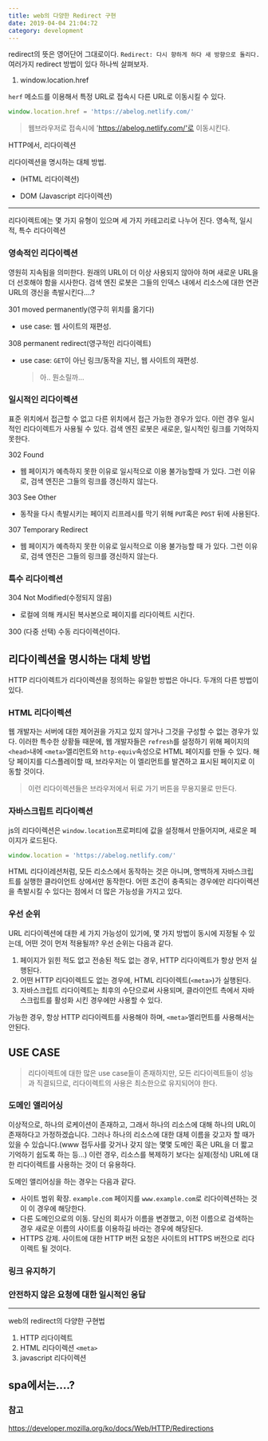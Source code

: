 ```yaml
---
title: web의 다양한 Redirect 구현
date: 2019-04-04 21:04:72
category: development
---
```


redirect의 뜻은 영어단어 그대로이다. `Redirect: 다시 향하게 하다 새 방향으로 돌리다.`
여러가지 redirect 방법이 있다 하나씩 살펴보자.

1. window.location.href

`herf` 메소드를 이용해서 특정 URL로 접속시 다른 URL로 이동시킬 수 있다.

```js
window.location.href = 'https://abelog.netlify.com/'
```

> 웹브라우저로 접속시에 'https://abelog.netlify.com/'로 이동시킨다.

HTTP에서, 리다이렉션

리다이렉션을 명시하는 대체 방법.

- <meta> (HTML 리다이렉션)

* DOM (Javascript 리다이렉션)

---

리다이렉트에는 몇 가지 유형이 있으며 세 가지 카테고리로 나누어 진다. 영속적, 일시적, 특수 리다이렉션

### 영속적인 리다이렉션

영원히 지속됨을 의미한다. 원래의 URL이 더 이상 사용되지 않아야 하며 새로운 URL을 더 선호해야 함을 시사한다. 검색 엔진 로봇은 그들의 인덱스 내에서 리소스에 대한 연관 URL의 갱신을 촉발시킨다....?

301 moved permanently(영구히 위치를 옮기다)

- use case: 웹 사이트의 재편성.

308 permanent redirect(영구적인 리다이렉트)

- use case: `GET`이 아닌 링크/동작을 지닌, 웹 사이트의 재편성.
  > 아.. 뭔소릴까...

### 일시적인 리다이렉션

표준 위치에서 접근할 수 없고 다른 위치에서 접근 가능한 경우가 있다. 이런 경우 일시적인 리다이렉트가 사용될 수 있다.
검색 엔진 로봇은 새로운, 일시적인 링크를 기억하지 못한다.

302 Found

- 웹 페이지가 예측하지 못한 이유로 일시적으로 이용 불가능할때 가 있다. 그런 이유로, 검색 엔진은 그들의 링크를 갱신하지 않는다.

303 See Other

- 동작을 다시 촉발시키는 페이지 리프레시를 막기 위해 `PUT`혹은 `POST` 뒤에 사용된다.

307 Temporary Redirect

- 웹 페이지가 예측하지 못한 이유로 일시적으로 이용 불가능할 때 가 있다.
  그런 이유로, 검색 엔진은 그들의 링크를 갱신하지 않는다.

### 특수 리다이렉션

304 Not Modified(수정되지 않음)

- 로컬에 의해 캐시된 복사본으로 페이지를 리다이렉트 시킨다.

300 (다중 선택) 수동 리다이렉션이다.

## 리다이렉션을 명시하는 대체 방법

HTTP 리다이렉트가 리다이렉션을 정의하는 유일한 방법은 아니다. 두개의 다른 방법이 있다.

### HTML 리다이렉션

웹 개발자는 서버에 대한 제어권을 가지고 있지 않거나 그것을 구성할 수 없는 경우가 있다. 이러한 특수한 상황들 때문에, 웹 개발자들은 `refresh`를 설정하기 위해 페이지의 `<head>`내에 `<meta>`엘리먼트와 `http-equiv`속성으로 HTML 페이지를 만들 수 있다. 해당 페이지를 디스플레이할 때, 브라우저는 이 엘리먼트를 발견하고 표시된 페이지로 이동할 것이다.

> 이런 리다이렉션들은 브라우저에서 뒤로 가기 버튼을 무용지물로 만든다.

### 자바스크립트 리다이렉션

js의 리다이렉션은 `window.location`프로퍼티에 값을 설정해서 만들어지며, 새로운 페이지가 로드된다.

```js
window.location = 'https://abelog.netlify.com/'
```

HTML 리다이레션처럼, 모든 리소스에서 동작하는 것은 아니며, 명백하게 자바스크립트를 실행한 클라이언트 상에서만 동작한다.
어떤 조건이 충족되는 경우에만 리다이렉션을 촉발시킬 수 있다는 점에서 더 많은 가능성을 가지고 있다.

### 우선 순위

URL 리다이렉션에 대한 세 가지 가능성이 있기에, 몇 가지 방법이 동시에 지정될 수 있는데, 어떤 것이 먼저 적용될까? 우선 순위는 다음과 같다.

1. 페이지가 읽힌 적도 없고 전송된 적도 없는 경우, HTTP 리다이렉트가 항상 먼저 실행된다.
2. 어떤 HTTP 리다이렉트도 없는 경우에, HTML 리다이렉트(`<meta>`)가 실행된다.
3. 자바스크립트 리다이렉트는 최후의 수단으로써 사용되며, 클라이언트 측에서 자바스크립트를 활성화 시킨 경우에만 사용할 수 있다.

가능한 경우, 항상 HTTP 리다이렉트를 사용해야 하며, `<meta>`엘리먼트를 사용해서는 안된다.

## USE CASE

> 리다이렉트에 대한 많은 use case들이 존재하지만, 모든 리다이렉트들이 성능과 직결되므로, 리다이렉트의 사용은 최소한으로 유지되어야 한다.

### 도메인 앨리어싱

이상적으로, 하나의 로케이션이 존재하고, 그래서 하나의 리소스에 대해 하나의 URL이 존재하다고 가정하겠습니다. 그러나 하나의 리소스에 대한 대체 이름을 갖고자 할 때가 있을 수 있습니다.(www 접두사를 갖거나 갖지 않는 몇몇 도메인 혹은 URL을 더 짧고 기억하기 쉽도록 하는 등...) 이런 경우, 리소스를 복제하기 보다는 실제(정식) URL에 대한 리다이렉트를 사용하는 것이 더 유용하다.

도메인 앨리어싱을 하는 경우는 다음과 같다.

- 사이트 범위 확장. `example.com` 페이지를 `www.example.com`로 리다이렉션하는 것이 이 경우에 해당한다.
- 다른 도메인으로의 이동. 당신의 회사가 이름을 변경했고, 이전 이름으로 검색하는 경우 새로운 이름의 사이트를 이용하길 바라는 경우에 해당된다.
- HTTPS 강제. 사이트에 대한 HTTP 버전 요청은 사이트의 HTTPS 버전으로 리다이렉트 될 것이다.

### 링크 유지하기

### 안전하지 않은 요청에 대한 일시적인 응답

---

web의 redirect의 다양한 구현법

1. HTTP 리다이렉트
2. HTML 리다이렉션 `<meta>`
3. javascript 리다이렉션

## spa에서는....?

### 참고

https://developer.mozilla.org/ko/docs/Web/HTTP/Redirections
